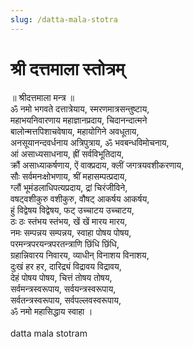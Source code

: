 ```yaml
---
slug: /datta-mala-stotra
---
```

# श्री दत्तमाला स्तोत्रम् 

॥ श्रीदत्तमाला मन्त्र ॥<br />
ॐ नमो भगवते दत्तात्रेयाय, स्मरणमात्रसन्तुष्टाय,<br />
महाभयनिवारणाय महाज्ञानप्रदाय, चिदानन्दात्मने<br />
बालोन्मत्तपिशाचवेषाय, महायोगिने अवधूताय,<br />
अनसूयानन्दवर्धनाय अत्रिपुत्राय, ॐ भवबन्धविमोचनाय,<br />
आं असाध्यसाधनाय, ह्रीं सर्वविभूतिदाय,<br />
क्रौं असाध्याकर्षणाय, ऐं वाक्प्रदाय, क्लीं जगत्रयवशीकरणाय,<br />
सौः सर्वमनःक्षोभणाय, श्रीं महासम्पत्प्रदाय,<br />
ग्लौं भूमंडलाधिपत्यप्रदाय, द्रां चिरंजीविने,<br />
वषट्वशीकुरु वशीकुरु, वौषट् आकर्षय आकर्षय,<br />
हुं विद्वेषय विद्वेषय, फट् उच्चाटय उच्चाटय,<br />
ठः ठः स्तंभय स्तंभय, खें खें मारय मारय,<br />
नमः सम्पन्नय सम्पन्नय, स्वाहा पोषय पोषय,<br />
परमन्त्रपरयन्त्रपरतन्त्राणि छिंधि छिंधि,<br />
ग्रहान्निवारय निवारय, व्याधीन् विनाशय विनाशय,<br />
दुःखं हर हर, दारिद्र्यं विद्रावय विद्रावय,<br />
देहं पोषय पोषय, चित्तं तोषय तोषय,<br />
सर्वमन्त्रस्वरूपाय, सर्वयन्त्रस्वरूपाय,<br />
सर्वतन्त्रस्वरूपाय, सर्वपल्लवस्वरूपाय,<br />
ॐ नमो महासिद्धाय स्वाहा ।<br />
<br />
<span class='index-text'> datta mala stotram </span>